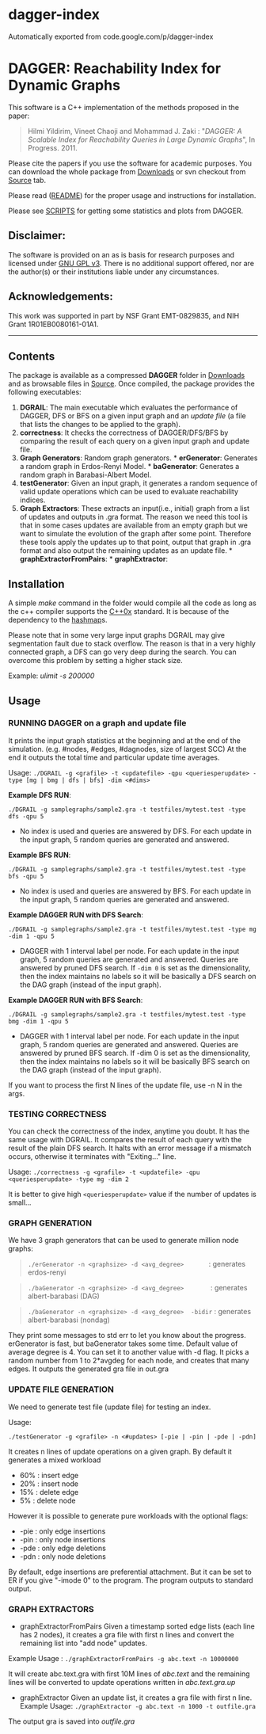 # dagger-index
Automatically exported from code.google.com/p/dagger-index

# DAGGER: Reachability Index for Dynamic Graphs #
This software is a C++ implementation of the methods proposed in the paper:

> Hilmi Yildirim, Vineet Chaoji and Mohammad J. Zaki : "_DAGGER: A Scalable Index for Reachability Queries in Large Dynamic Graphs_", In Progress. 2011.

Please cite the papers if you use the software for academic purposes. You can download the whole package from [Downloads](http://code.google.com/p/dagger-index/downloads/list) or svn checkout from [Source](http://code.google.com/p/dagger-index/source/checkout) tab.

Please read ([README](README.md)) for the proper usage and instructions for installation.

Please see [SCRIPTS](SCRIPTS.md) for getting some statistics and plots from DAGGER.

## Disclaimer: ##
The software is provided on an as is basis for research purposes and licensed under [GNU GPL v3](http://www.gnu.org/licenses/gpl.html). There is no additional support offered, nor are the author(s) or their institutions liable under any circumstances.

## Acknowledgements: ##
This work was supported in part by NSF Grant EMT-0829835, and NIH Grant 1R01EB0080161-01A1.

--------------------------------------------------------------

## Contents ##
The package is available as a compressed **DAGGER** folder in [Downloads](http://code.google.com/p/dagger-index/downloads/list) and as browsable files in [Source](http://code.google.com/p/dagger-index/source/browse). Once compiled, the package provides the following executables:

  1. **DGRAIL**: The main executable which evaluates the performance of DAGGER, DFS or BFS on a given input graph and an _update file_ (a file that lists the changes to be applied to the graph).
  1. **correctness**: It checks the correctness of DAGGER/DFS/BFS by comparing the result of each query on a given input graph and update file.
  1. **Graph Generators**: Random graph generators.
    * **erGenerator**: Generates a random graph in Erdos-Renyi Model.
    * **baGenerator**: Generates a random graph in Barabasi-Albert Model.
  1. **testGenerator**: Given an input graph, it generates a random sequence of valid update operations which can be used to evaluate reachability indices.
  1. **Graph Extractors**: These extracts an input(i.e., initial) graph from a list of updates and outputs in .gra format. The reason we need this tool is that in some cases updates are available from an empty graph but we want to simulate the evolution of the graph after some point. Therefore these tools apply the updates up to that point, output that graph in .gra format and also output the remaining updates as an update file.
    * **graphExtractorFromPairs**:
    * **graphExtractor**:

## Installation ##
A simple _make_ command in the folder would compile all the code as long as the c++ compiler supports the [C++0x](http://en.wikipedia.org/wiki/C%2B%2B0x) standard. It is because of the dependency to the [hashmap](http://en.wikipedia.org/wiki/Unordered_map_(C%2B%2B))s.

Please note that in some very large input graphs DGRAIL may give segmentation fault due to stack overflow. The reason is that in a very highly connected graph, a DFS can go very deep during the search. You can overcome this problem by setting a higher stack size.

Example: _ulimit -s 200000_

## Usage ##

### RUNNING DAGGER on a graph and update file ###
It prints the input graph statistics at the beginning and at the end of the simulation.
(e.g. #nodes, #edges, #dagnodes, size of largest SCC)
At the end it outputs the total time and particular update time averages.

Usage:
`./DGRAIL -g <grafile> -t <updatefile> -qpu <queriesperupdate> -type [mg | bmg | dfs | bfs] -dim <#dims>`

**Example DFS RUN**:

`./DGRAIL -g samplegraphs/sample2.gra -t testfiles/mytest.test -type dfs -qpu 5`
  * No index is used and queries are answered by DFS. For each update in the input graph, 5 random queries are generated and answered.

**Example BFS RUN**:

`./DGRAIL -g samplegraphs/sample2.gra -t testfiles/mytest.test -type bfs -qpu 5`
  * No index is used and queries are answered by BFS. For each update in the input graph, 5 random queries are generated and answered.

**Example DAGGER RUN with DFS Search**:

`./DGRAIL -g samplegraphs/sample2.gra -t testfiles/mytest.test -type mg -dim 1 -qpu 5`
  * DAGGER with 1 interval label per node. For each update in the input graph, 5 random queries are generated and answered. Queries are answered by pruned DFS search. If `-dim 0` is set as the dimensionality, then the index maintains no labels so it will be basically a DFS search on the DAG graph (instead of the input graph).

**Example DAGGER RUN with BFS Search**:

`./DGRAIL -g samplegraphs/sample2.gra -t testfiles/mytest.test -type bmg -dim 1 -qpu 5`
  * DAGGER with 1 interval label per node. For each update in the input graph, 5 random queries are generated and answered. Queries are answered by pruned BFS search. If -dim 0 is set as the dimensionality, then the index maintains no labels so it will be basically BFS search on the DAG graph (instead of the input graph).

If you want to process the first N lines of the update file, use -n N in the args.

### TESTING CORRECTNESS ###
You can check the correctness of the index, anytime you doubt. It has the same usage with DGRAIL. It compares the result of each query with the result of the plain DFS search. It halts with an error message if a mismatch occurs, otherwise it terminates with "Exiting..." line.

Usage:
`./correctness -g <grafile> -t <updatefile> -qpu <queriesperupdate> -type mg -dim 2`

It is better to give high `<queriesperupdate>` value if the number of updates is small...

### GRAPH GENERATION ###

We have 3 graph generators that can be used to generate million node graphs:
> `./erGenerator -n <graphsize> -d <avg_degree>       `: generates erdos-renyi

> `./baGenerator -n <graphsize> -d <avg_degree>       `   : generates albert-barabasi (DAG)

> `./baGenerator -n <graphsize> -d <avg_degree>  -bidir`  : generates albert-barabasi (nondag)

They print some messages to std err to let you know about the progress. erGenerator is fast, but baGenerator takes some time. Default value of average degree is 4. You can set it to another value with -d flag. It picks a random number from 1 to 2\*avgdeg for each node, and creates that many edges. It outputs the generated gra file in out.gra

### UPDATE FILE GENERATION ###

We need to generate test file (update file) for testing an index.

Usage:

`./testGenerator -g <grafile> -n <#updates> [-pie | -pin | -pde | -pdn]`

It creates n lines of update operations on a given graph. By default it generates a mixed workload
  * 60% : insert edge
  * 20% : insert node
  * 15% : delete edge
  * 5%  : delete node

However it is possible to generate pure workloads with the optional flags:
  * -pie : only edge insertions
  * -pin : only node insertions
  * -pde : only edge deletions
  * -pdn : only node deletions

By default, edge insertions are preferential attachment. But it can be set to ER if you give "-imode 0" to the program. The program outputs to standard output.

### GRAPH EXTRACTORS ###

  * graphExtractorFromPairs
Given a timestamp sorted edge lists (each line has 2 nodes), it creates a gra file with first n lines and convert the remaining list into "add node" updates.

Example Usage :
`./graphExtractorFromPairs -g abc.text -n 10000000`

It will create abc.text.gra with first 10M lines of _abc.text_ and the remaining lines will be converted to update operations written in _abc.text.gra.up_

  * graphExtractor
Given an update list, it creates a gra file with first n line.
Example Usage:
`./graphExtractor -g abc.text -n 1000 -t outfile.gra`

The output gra is saved into _outfile.gra_
